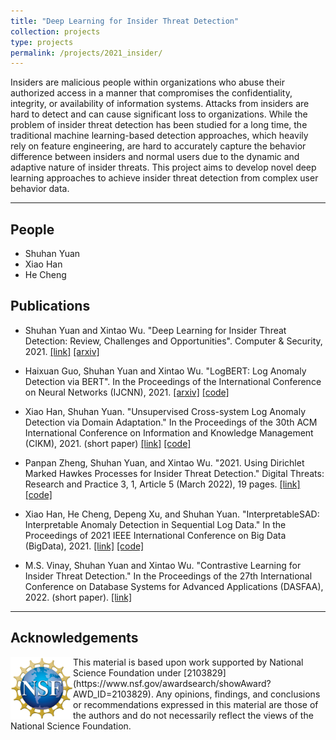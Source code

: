 ```yaml
---
title: "Deep Learning for Insider Threat Detection"
collection: projects
type: projects
permalink: /projects/2021_insider/
---
```



Insiders are malicious people within organizations who abuse their authorized access in a manner that compromises the confidentiality, integrity, or availability of information systems. Attacks from insiders are hard to detect and can cause significant loss to organizations. While the problem of insider threat detection has been studied for a long time, the traditional machine learning-based detection approaches, which heavily rely on feature engineering, are hard to accurately capture the behavior difference between insiders and normal users due to the dynamic and adaptive nature of insider threats. This project aims to develop novel deep learning approaches to achieve insider threat detection from complex user behavior data. 

---

## People

- Shuhan Yuan
- Xiao Han
- He Cheng

## Publications

- Shuhan Yuan and Xintao Wu.  "Deep Learning for Insider Threat Detection: Review, Challenges and Opportunities". Computer & Security, 2021. [\[link\]](https://doi.org/10.1016/j.cose.2021.102221) [\[arxiv\]](https://arxiv.org/abs/2005.12433)

- Haixuan Guo, Shuhan Yuan and Xintao Wu. "LogBERT: Log Anomaly Detection via BERT". In the Proceedings of the International Conference on Neural Networks (IJCNN), 2021. [\[arxiv\]](https://arxiv.org/abs/2103.04475) [\[code\]](https://github.com/HelenGuohx/logbert)

- Xiao Han, Shuhan Yuan. "Unsupervised Cross-system Log Anomaly Detection via Domain Adaptation." In the Proceedings of the 30th ACM International Conference on Information and Knowledge Management (CIKM), 2021. (short paper) [\[link\]](https://dl.acm.org/doi/abs/10.1145/3459637.3482209) [\[code\]](https://github.com/hanxiao0607/LogTAD)

- Panpan Zheng, Shuhan Yuan, and Xintao Wu. "2021. Using Dirichlet Marked Hawkes Processes for Insider Threat Detection." Digital Threats: Research and Practice 3, 1, Article 5 (March 2022), 19 pages. [\[link\]](https://dl.acm.org/doi/full/10.1145/3457908) [\[code\]](https://github.com/PanpanZheng/DMHP)

- Xiao Han, He Cheng, Depeng Xu, and Shuhan Yuan. "InterpretableSAD: Interpretable Anomaly Detection in Sequential Log Data." In the Proceedings of 2021 IEEE International Conference on Big Data (BigData), 2021. [\[link\]](https://ieeexplore.ieee.org/abstract/document/9671642) [\[code\]](https://github.com/hanxiao0607/InterpretableSAD)

- M.S. Vinay, Shuhan Yuan and Xintao Wu. "Contrastive Learning for Insider Threat Detection." In the Proceedings of the 27th International Conference on Database Systems for Advanced Applications (DASFAA), 2022. (short paper).  [\[link\]](https://link.springer.com/chapter/10.1007/978-3-031-00123-9_32)


---

## Acknowledgements
<img style="float: left;" width="100" src="/images/NSF_Logo.png">
<!-- ![image](/images/NSF_Logo.png){: width: 200px; style="float: left"} -->
This material is based upon work supported by National Science Foundation under [2103829](https://www.nsf.gov/awardsearch/showAward?AWD_ID=2103829). Any opinions, findings, and conclusions or recommendations expressed in this material are those of the authors and do not necessarily reflect the views of the National Science Foundation.